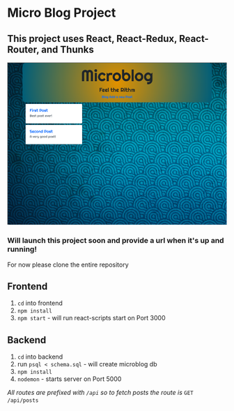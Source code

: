# Micro Blog Project

## This project uses React, React-Redux, React-Router, and Thunks

![Image](/blog_screen.png?raw=true)

### Will launch this project soon and provide a url when it's up and running!

For now please clone the entire repository

## Frontend

1. `cd` into frontend
2. `npm install`
3. `npm start` - will run react-scripts start on Port 3000

## Backend

1. `cd` into backend
2.  run `psql < schema.sql` - will create microblog db
3.  `npm install`
4.  `nodemon` - starts server on Port 5000

_All routes are prefixed with `/api` so to fetch posts the route is_ `GET /api/posts`
